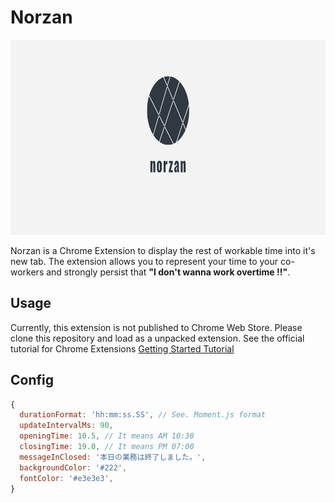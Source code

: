 # Norzan

<p align="center">
  <img src="icon.png" alt="icon" width="820" height="312">
</p>

Norzan is a Chrome Extension to display the rest of workable time into it's new tab. The extension allows you to represent your time to your co-workers and strongly persist that **"I don't wanna work overtime !!"**.

## Usage

Currently, this extension is not published to Chrome Web Store. Please clone this repository and load as a unpacked extension. See the official tutorial for Chrome Extensions [Getting Started Tutorial](https://developer.chrome.com/extensions/getstarted)

## Config

```js
{
  durationFormat: 'hh:mm:ss.SS', // See. Moment.js format
  updateIntervalMs: 90,
  openingTime: 10.5, // It means AM 10:30
  closingTime: 19.0, // It means PM 07:00
  messageInClosed: '本日の業務は終了しました。',
  backgroundColor: '#222',
  fontColor: '#e3e3e3',
}
```
